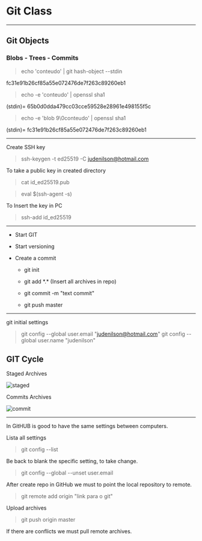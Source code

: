 # Git Class

---

## Git Objects

### Blobs - Trees - Commits

> echo 'conteudo' | git hash-object --stdin

fc31e91b26cf85a55e072476de7f263c89260eb1

> echo -e 'conteudo' | openssl sha1

(stdin)=  65b0d0dda479cc03cce59528e28961e498155f5c

> echo -e 'blob 9\0conteudo' | openssl sha1

(stdin)= fc31e91b26cf85a55e072476de7f263c89260eb1

---

Create SSH key

> ssh-keygen -t ed25519 -C judenilson@hotmail.com

To take a public key in created directory

> cat id_ed25519.pub

> eval $(ssh-agent -s)

To Insert the key in PC

> ssh-add id_ed25519

---

- Start GIT

- Start versioning 

- Create a commit 
  
  - git init
  
  - git add \*.* (Insert all archives in repo)
  
  - git commit -m "text commit"
  
  - git push master

---

git initial settings

> git config --global user.email "judenilson@hotmail.com"
> git config --global user.name "judenilson"

## GIT Cycle

Staged Archives

![staged](https://github.com/Judenilson/dio-github-first-repository-challenge/blob/main/img/staged.png "staged")

Commits Archives

![commit](https://github.com/Judenilson/dio-github-first-repository-challenge/blob/main/img/commits.png "commit")

---

In GitHUB is good to have the same settings between computers.

Lista all settings

> git config --list

Be back to blank the specific setting, to take change.

> git config --global --unset user.email 

After create repo in GitHub we must to point the local repository to remote.

>  git remote add origin "link para o git"

Upload archives

> git push origin master

If there are conflicts we must pull remote archives.

> 
